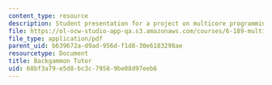 ```yaml
---
content_type: resource
description: Student presentation for a project on multicore programming.
file: https://ol-ocw-studio-app-qa.s3.amazonaws.com/courses/6-189-multicore-programming-primer-january-iap-2007/68bf3a79e5d8bc3c79589be08d97eeb6_backgammon_tutor.pdf
file_type: application/pdf
parent_uid: b639672a-d9ad-956d-f1d8-30e6183298ae
resourcetype: Document
title: Backgammon Tutor
uid: 68bf3a79-e5d8-bc3c-7958-9be08d97eeb6
---
```

